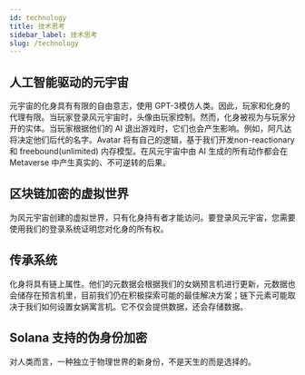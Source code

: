 ```yaml
---
id: technology
title: 技术思考
sidebar_label: 技术思考
slug: /technology
---
```

## 人工智能驱动的元宇宙
元宇宙的化身具有有限的自由意志，使用 GPT-3模仿人类。因此，玩家和化身的代理有限。当玩家登录风元宇宙时，头像由玩家控制。然而，化身被视为与玩家分开的实体。当玩家根据他们的 AI 退出游戏时，它们也会产生影响。例如，阿凡达将决定他们后代的名字。Avatar 将有自己的逻辑，基于我们开发non-reactionary 和 freebound(unlimited) 内存模型。在风元宇宙中由 AI 生成的所有动作都会在 Metaverse 中产生真实的、不可逆转的后果。

## 区块链加密的虚拟世界
为风元宇宙创建的虚拟世界，只有化身持有者才能访问。要登录风元宇宙，您需要使用我们的登录系统证明您对化身的所有权。

## 传承系统
化身将具有链上属性。他们的元数据会根据我们的女娲预言机进行更新，元数据也会储存在预言机里，目前我们仍在积极探索可能的最佳解决方案；链下元素可能取决于我们如何设置女娲寓言机。它不仅会提供数据，还会存储数据。

## Solana 支持的伪身份加密
对人类而言，一种独立于物理世界的新身份，不是天生的而是选择的。